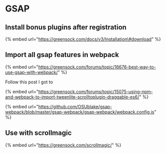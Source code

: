 # GSAP

## Install bonus plugins after registration

{% embed url="https://greensock.com/docs/v3/Installation\#download" %}

## Import all gsap features in webpack

{% embed url="https://greensock.com/forums/topic/16676-best-way-to-use-gsap-with-webpack/" %}

Follow this post I got to

{% embed url="https://greensock.com/forums/topic/15075-using-npm-and-webpack-to-import-tweenlite-scrolltoplugin-draggable-es6/" %}

{% embed url="https://github.com/OSUblake/gsap-webpack/blob/master/gsap-webpack/gsap-webpack/webpack.config.js" %}

## Use with scrollmagic

{% embed url="https://greensock.com/scrollmagic/" %}



